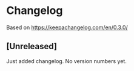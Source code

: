 # Changelog
Based on https://keepachangelog.com/en/0.3.0/

## [Unreleased]

Just added changelog. No version numbers yet.